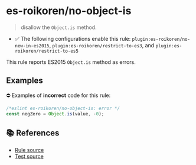 # es-roikoren/no-object-is
> disallow the `Object.is` method.

- ✅ The following configurations enable this rule: `plugin:es-roikoren/no-new-in-es2015`, `plugin:es-roikoren/restrict-to-es3`, and `plugin:es-roikoren/restrict-to-es5`

This rule reports ES2015 `Object.is` method as errors.

## Examples

⛔ Examples of **incorrect** code for this rule:

```js
/*eslint es-roikoren/no-object-is: error */
const negZero = Object.is(value, -0);
```

## 📚 References

- [Rule source](https://github.com/roikoren755/eslint-plugin-es/blob/v0.0.3/src/rules/no-object-is.ts)
- [Test source](https://github.com/roikoren755/eslint-plugin-es/blob/v0.0.3/tests/src/rules/no-object-is.ts)
